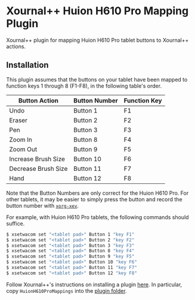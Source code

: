 # Xournal++ Huion H610 Pro Mapping Plugin
Xournal++ plugin for mapping Huion H610 Pro tablet buttons to Xournal++ actions.

## Installation

This plugin assumes that the buttons on your tablet have been mapped to function keys 1 through 8 (F1-F8), in the following table's order.

| Button Action       | Button Number | Function Key |
|---------------------|---------------|--------------|
| Undo                | Button 1      | F1           |
| Eraser              | Button 2      | F2           |
| Pen                 | Button 3      | F3           |
| Zoom In             | Button 8      | F4           |
| Zoom Out            | Button 9      | F5           |
| Increase Brush Size | Button 10     | F6           |
| Decrease Brush Size | Button 11     | F7           |
| Hand                | Button 12     | F8           |

Note that the Button Numbers are only correct for the Huion H610 Pro. For other tablets, it may be easier to simply press the button and record the button number with [`xorg-xev`](https://www.x.org/releases/X11R7.7/doc/man/man1/xev.1.xhtml).

For example, with Huion H610 Pro tablets, the following commands should suffice.
```sh
$ xsetwacom set "<tablet pad>" Button 1 "key F1"
$ xsetwacom set "<tablet pad>" Button 2 "key F2"
$ xsetwacom set "<tablet pad>" Button 3 "key F3"
$ xsetwacom set "<tablet pad>" Button 8 "key F4"
$ xsetwacom set "<tablet pad>" Button 9 "key F5"
$ xsetwacom set "<tablet pad>" Button 10 "key F6"
$ xsetwacom set "<tablet pad>" Button 11 "key F7"
$ xsetwacom set "<tablet pad>" Button 12 "key F8"
```

Follow Xournal++'s instructions on installing a plugin [here](https://xournalpp.github.io/guide/plugins/). In particular, copy `HuionH610ProMappings` into the [plugin folder](https://xournalpp.github.io/guide/plugins/#installation-folder).
